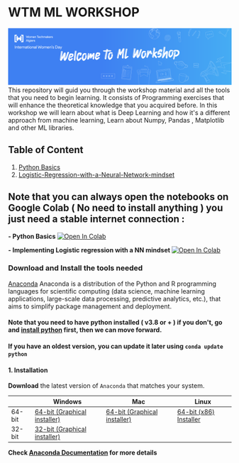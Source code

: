 # WTM ML WORKSHOP
<img src="Python%20Basics/images/welcome_to_ML_workshop.png" alt="Cover" title="ML WORKSHOP Cover" />
This repository will guid you through the workshop material and all the tools that you need to begin learning. It consists of Programming exercises that will enhance the theoretical knowledge that you acquired before. In this workshop we will learn about what is Deep Learning and how it's a different approach from machine learning, Learn about Numpy, Pandas , Matplotlib and other ML libraries.


## Table of Content 

1.  [Python Basics](https://github.com/Aymen311/WTM_WORKSHOP_DEEPLEARNING/tree/main/Python%20Basics)
2. [Logistic-Regression-with-a-Neural-Network-mindset](https://github.com/Aymen311/WTM_WORKSHOP_DEEPLEARNING/tree/main/Logistic-Regression-with-a-Neural-Network-mindset) 

## Note that you can always open the notebooks on Google Colab ( No need to install anything ) you just need a stable internet connection : 

  <b> - Python Basics </b>  <a  href="https://colab.research.google.com/github/Aymen311/WTM_WORKSHOP_DEEPLEARNING/blob/main/Python%20Basics/Python%20Basics%20with%20Numpy.ipynb#scrollTo=vfFBizVK6gta"> 
  <img src="https://colab.research.google.com/assets/colab-badge.svg" alt="Open In Colab"/>
</a> 

<b> - Implementing Logistic regression with a NN mindset </b>  <a  href="https://colab.research.google.com/github/Aymen311/WTM_WORKSHOP_DEEPLEARNING/blob/main/Python%20Basics/Python%20Basics%20with%20Numpy.ipynb#scrollTo=vfFBizVK6gta"> 
  <img src="https://colab.research.google.com/assets/colab-badge.svg" alt="Open In Colab"/>
</a> 


### Download and Install the tools needed

[Anaconda](https://www.anaconda.com/) Anaconda is a distribution of the Python and R programming languages for scientific computing (data science, machine learning applications, large-scale data processing, predictive analytics, etc.), that aims to simplify package management and deployment.

#### Note that you need to have python installed ( v3.8 or + ) if you don't, go and [install python](https://www.python.org/downloads/) first, then we can move forward.
#### If you have an oldest version, you can update it later using `conda update python` 

#### 1. Installation

**Download** the latest version of `Anaconda` that matches your system.

|        | Windows | Mac | Linux     |
|--------|-------|-----|-----|
| 64-bit | [64-bit (Graphical installer)][win64] | [64-bit (Graphical installer)][mac64] | [64-bit (x86) Installer][lin64]|
| 32-bit | [32-bit (Graphical installer)][win32] |    |

[win64]: https://repo.anaconda.com/archive/Anaconda3-2020.11-Windows-x86_64.exe
[win32]: https://repo.anaconda.com/archive/Anaconda3-2020.11-Windows-x86.exe
[mac64]: https://repo.anaconda.com/archive/Anaconda3-2020.11-MacOSX-x86_64.pkg
[lin64]: https://repo.anaconda.com/archive/Anaconda3-2020.11-Linux-x86_64.sh
[lin64_2]: https://repo.anaconda.com/archive/Anaconda3-2020.11-Linux-ppc64le.sh

**Check [Anaconda Documentation](https://docs.anaconda.com) for more details** 

